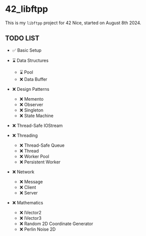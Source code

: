 # 42_libftpp

This is my `libftpp` project for 42 Nice, started on August 8th 2024.

## TODO LIST

- ✅ Basic Setup

- ⌛ Data Structures
  - ⌛ Pool
  - ❌ Data Buffer

- ❌ Design Patterns
  - ❌ Memento
  - ❌ Observer
  - ❌ Singleton
  - ❌ State Machine

- ❌ Thread-Safe IOStream

- ❌ Threading
  - ❌ Thread-Safe Queue
  - ❌ Thread
  - ❌ Worker Pool
  - ❌ Persistent Worker

- ❌ Network
  - ❌ Message
  - ❌ Client
  - ❌ Server

- ❌ Mathematics
  - ❌ IVector2
  - ❌ IVector3
  - ❌ Random 2D Coordinate Generator
  - ❌ Perlin Noise 2D
